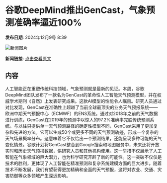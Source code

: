 # 谷歌DeepMind推出GenCast，气象预测准确率逼近100%

**发布日期**: 2024年12月9号 8:39

![新闻图片](https://pic.chinaz.com/picmap/202209252048072257_19.jpg)

**新闻链接**: [点击查看原文](https://www.aibase.com/zh/news/13790)

## 内容

人工智能正在重塑传统科技领域，气象预测就是最新的见证。本周，谷歌DeepMind团队发布了一款名为GenCast的革命性人工智能天气预测模型，并在权威学术期刊《自然》上发表研究成果。这款AI模型的性能令人瞩目。研究人员通过对比发现，GenCast在准确性上超越了当前全球最顶尖的业务天气预报系统——欧洲中期天气预报中心（ECMWF）的ENS系统。通过对2018年之前的天气数据进行训练，GenCast在2019年的预测中以惊人的97.2%准确率完胜传统预测系统。与以往只提供单一天气预测路径的确定性模型不同，GenCast采用了更加复杂和先进的方法。它可以生成50个或更多不同的天气预测轨迹，形成一个复杂的天气场景概率分布。这意味着它不仅给出一个预测结果，还能呈现多种可能的天气变化情景。谷歌计划将GenCast整合到Google搜索和地图服务中，未来还将开放实时和历史天气预报数据，供研究人员和其他机构使用。这一举措不仅展示了人工智能在气象领域的巨大潜力，也为科学研究开辟了新的可能性。这一突破不仅仅是技术的胜利，更体现了人工智能在精准预测和复杂系统建模方面的巨大进步。随着技术不断发展，我们有望获得更加精确和全面的天气预报，这将对农业、交通、灾害防御等众多领域产生深远影响。
